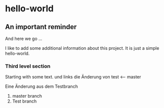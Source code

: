 # hello-world

## An important reminder

And here we go ...

I like to add some additional information about this project. It is just a simple hello-world. 

### Third level section
Starting with some text.
und links die Änderung von test <-- master

Eine Änderung aus dem Testbranch

1. master branch
2. Test branch 

